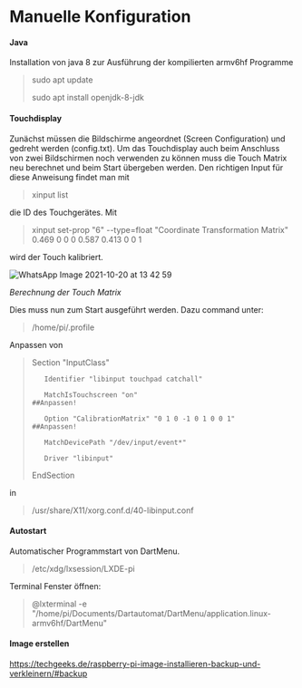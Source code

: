 # Manuelle Konfiguration

#### Java
Installation von java 8 zur Ausführung der kompilierten armv6hf Programme
> sudo apt update
> 
> sudo apt install openjdk-8-jdk

#### Touchdisplay
Zunächst müssen die Bildschirme angeordnet (Screen Configuration) und gedreht werden (config.txt).
Um das Touchdisplay auch beim Anschluss von zwei Bildschirmen noch verwenden zu können muss die Touch Matrix neu berechnet und beim Start übergeben werden.
Den richtigen Input für diese Anweisung findet man mit 
> xinput list

die ID des Touchgerätes. 
Mit
> xinput set-prop "6" --type=float "Coordinate Transformation Matrix" 0.469 0 0 0 0.587 0.413 0 0 1

wird der Touch kalibriert.

![WhatsApp Image 2021-10-20 at 13 42 59](https://user-images.githubusercontent.com/72434534/138086421-b9e9ef14-6b9f-4670-9dfc-5b7d556ad15c.jpeg)

*Berechnung der Touch Matrix*

Dies muss nun zum Start ausgeführt werden. Dazu command unter:
> /home/pi/.profile

Anpassen von
>Section "InputClass" 
>
>        Identifier "libinput touchpad catchall" 
>        
>        MatchIsTouchscreen "on"                                  ##Anpassen!
>        
>        Option "CalibrationMatrix" "0 1 0 -1 0 1 0 0 1"          ##Anpassen!
>        
>        MatchDevicePath "/dev/input/event*" 
>        
>        Driver "libinput" 
>        
>EndSection

in 
>/usr/share/X11/xorg.conf.d/40-libinput.conf





#### Autostart
Automatischer Programmstart von DartMenu.
> /etc/xdg/lxsession/LXDE-pi

Terminal Fenster öffnen:
> @lxterminal -e "/home/pi/Documents/Dartautomat/DartMenu/application.linux-armv6hf/DartMenu"





#### Image erstellen
https://techgeeks.de/raspberry-pi-image-installieren-backup-und-verkleinern/#backup


